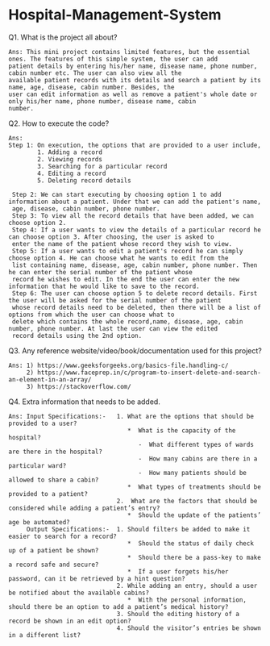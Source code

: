 # Hospital-Management-System
Q1. What is the project all about?
    
    Ans: This mini project contains limited features, but the essential ones. The features of this simple system, the user can add
    patient details by entering his/her name, disease name, phone number, cabin number etc. The user can also view all the  
    available patient records with its details and search a patient by its name, age, disease, cabin number. Besides, the                    
    user can edit information as well as remove a patient's whole date or only his/her name, phone number, disease name, cabin         
    number.

Q2. How to execute the code?
    
    Ans: 
    Step 1: On execution, the options that are provided to a user include,
            1. Adding a record
            2. Viewing records
            3. Searching for a particular record
            4. Editing a record
            5. Deleting record details
     
     Step 2: We can start executing by choosing option 1 to add information about a patient. Under that we can add the patient's name,
     age, disease, cabin number, phone number. 
     Step 3: To view all the record details that have been added, we can choose option 2.
     Step 4: If a user wants to view the details of a particular record he can choose option 3. After choosing, the user is asked to
     enter the name of the patient whose record they wish to view.
     Step 5: If a user wants to edit a patient's record he can simply choose option 4. He can choose what he wants to edit from the
     list containing name, disease, age, cabin number, phone number. Then he can enter the serial number of the patient whose
     record he wishes to edit. In the end the user can enter the new information that he would like to save to the record.
     Step 6: The user can choose option 5 to delete record details. First the user will be asked for the serial number of the patient
     whose record details need to be deleted, then there will be a list of options from which the user can choose what to
     delete which contains the whole record,name, disease, age, cabin number, phone number. At last the user can view the edited 
     record details using the 2nd option.

Q3. Any reference website/video/book/documentation used for this project?

    Ans: 1) https://www.geeksforgeeks.org/basics-file.handling-c/
         2) https://www.faceprep.in/c/program-to-insert-delete-and-search-an-element-in-an-array/
         3) https://stackoverflow.com/

Q4. Extra information that needs to be added.

    Ans: Input Specifications:-   1. What are the options that should be provided to a user?
                                     *  What is the capacity of the hospital?
                                        -  What different types of wards are there in the hospital?
                                        -  How many cabins are there in a particular ward?
                                        -  How many patients should be allowed to share a cabin?
                                     *  What types of treatments should be provided to a patient?
                                  2.  What are the factors that should be considered while adding a patient’s entry?    
                                     *  Should the update of the patients’ age be automated?
         Output Specifications:-  1. Should filters be added to make it easier to search for a record?
                                     *  Should the status of daily check up of a patient be shown?
                                     *  Should there be a pass-key to make a record safe and secure?
                                     *  If a user forgets his/her password, can it be retrieved by a hint question?
                                  2. While adding an entry, should a user be notified about the available cabins?
                                     *  With the personal information, should there be an option to add a patient’s medical history? 
                                  3. Should the editing history of a record be shown in an edit option?
                                  4. Should the visitor’s entries be shown in a different list?







     
     
     
